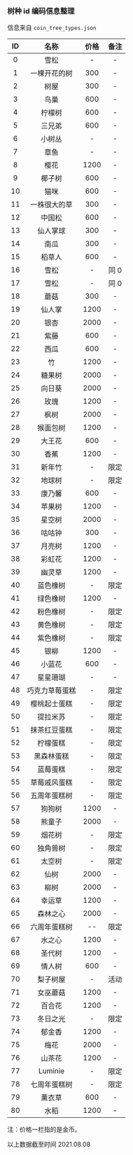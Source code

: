 ### 树种 id 编码信息整理

信息来自 `coin_tree_types.json`

|  ID  |      名称      | 价格 | 备注 |
| :--: | :------------: | :--: | :--: |
|  0   |      雪松      |  -   |  -   |
|  1   |  一棵开花的树  | 300  |  -   |
|  2   |      树屋      | 300  |  -   |
|  3   |      鸟巢      | 600  |  -   |
|  4   |     柠檬树     | 600  |  -   |
|  5   |     三兄弟     | 600  |  -   |
|  6   |     小树丛     |  -   |  -   |
|  7   |      章鱼      |  -   |  -   |
|  8   |      樱花      | 1200 |  -   |
|  9   |     椰子树     | 600  |  -   |
|  10  |      猫咪      | 600  |  -   |
|  11  |  一株很大的草  | 300  |  -   |
|  12  |     中国松     | 600  |  -   |
|  13  |    仙人掌球    | 300  |  -   |
|  14  |      南瓜      | 300  |  -   |
|  15  |     稻草人     | 600  |  -   |
|  16  |      雪松      |  -   | 同 0 |
|  17  |      雪松      |  -   | 同 0 |
|  18  |      蘑菇      | 300  |  -   |
|  19  |     仙人掌     | 1200 |  -   |
|  20  |      银杏      | 2000 |  -   |
|  21  |      紫藤      | 600  |  -   |
|  22  |      西瓜      | 600  |  -   |
|  23  |       竹       | 1200 |  -   |
|  24  |     糖果树     | 2000 |  -   |
|  25  |     向日葵     | 2000 |  -   |
|  26  |      玫瑰      | 1200 |  -   |
|  27  |      枫树      | 2000 |  -   |
|  28  |    猴面包树    | 1200 |  -   |
|  29  |     大王花     | 600  |  -   |
|  30  |      香蕉      | 1200 |  -   |
|  31  |     新年竹     |  -   | 限定 |
|  32  |     地球树     |  -   | 限定 |
|  33  |     康乃馨     | 600  |  -   |
|  34  |     苹果树     | 1200 |  -   |
|  35  |     星空树     | 2000 |  -   |
|  36  |     咕咕钟     | 300  |  -   |
|  37  |     月亮树     | 1200 |  -   |
|  38  |     彩虹花     | 1200 |  -   |
|  39  |     幽灵草     | 1200 |  -   |
|  40  |    蓝色橡树    |  -   | 限定 |
|  41  |    绿色橡树    | 1200 |  -   |
|  42  |    粉色橡树    |  -   | 限定 |
|  43  |    黄色橡树    |  -   | 限定 |
|  44  |    紫色橡树    |  -   | 限定 |
|  45  |      银柳      | 1200 |  -   |
|  46  |     小蓝花     | 600  |  -   |
|  47  |    星星珊瑚    |  -   |  -   |
|  48  | 巧克力草莓蛋糕 |  -   | 限定 |
|  49  |  樱桃起士蛋糕  |  -   | 限定 |
|  50  |    提拉米苏    |  -   | 限定 |
|  51  |  抹茶红豆蛋糕  |  -   | 限定 |
|  52  |    柠檬蛋糕    |  -   | 限定 |
|  53  |   黑森林蛋糕   |  -   | 限定 |
|  54  |    蓝莓蛋糕    |  -   | 限定 |
|  55  |  草莓戚风蛋糕  |  -   | 限定 |
|  56  |  五周年蛋糕树  |  -   | 限定 |
|  57  |     狗狗树     | 1200 |  -   |
|  58  |     熊童子     | 2000 |  -   |
|  59  |     烟花树     |  -   | 限定 |
|  60  |    独角兽树    |  -   | 限定 |
|  61  |     太空树     |  -   | 限定 |
|  62  |      仙树      | 2000 |  -   |
|  63  |      柳树      | 2000 |  -   |
|  64  |     幸运草     | 1200 |  -   |
|  65  |    森林之心    | 2000 |  -   |
|  66  |  六周年蛋糕树  |  --  | 限定 |
|  67  |     水之心     | 1200 |  -   |
|  68  |     圣代树     | 1200 |  -   |
|  69  |     情人树     | 600  |  -   |
|  70  |    梨子树屋    |  -   | 活动 |
|  71  |    女巫蘑菇    | 1200 |  -   |
|  72  |     百合花     | 1200 |  -   |
|  73  |    冬日之光    |  -   | 限定 |
|  74  |     郁金香     | 1200 |  -   |
|  75  |      梅花      | 2000 |  -   |
|  76  |     山茶花     | 1200 |  -   |
|  77  |    Luminie     |  -   | 限定 |
|  78  |  七周年蛋糕树  |  -   | 限定 |
|  79  |     薰衣草     | 600  |  -   |
|  80  |      水稻      | 1200 |  -   |

注：价格一栏指的是金币。

以上数据截至时间 2021.08.08